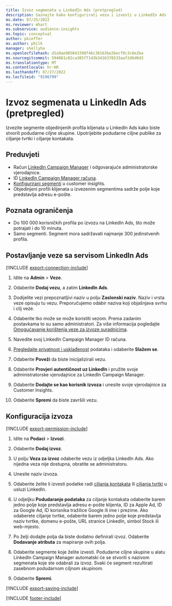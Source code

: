 ```yaml
---
title: Izvoz segmenata u LinkedIn Ads (pretpregled)
description: Saznajte kako konfigurirati vezu i izvesti u LinkedIn Ads.
ms.date: 07/25/2022
ms.reviewer: mhart
ms.subservice: audience-insights
ms.topic: conceptual
author: pkieffer
ms.author: philk
manager: shellyha
ms.openlocfilehash: d1a9ae985043398f4bc38163be26ecf0c3c8e2ba
ms.sourcegitcommit: 594081c82ca385f7143b3416378533aaf2d6d0d3
ms.translationtype: MT
ms.contentlocale: hr-HR
ms.lasthandoff: 07/27/2022
ms.locfileid: "9196799"
---
```

# <a name="export-segments-to-linkedin-ads-preview"></a>Izvoz segmenata u LinkedIn Ads (pretpregled)

Izvezite segmente objedinjenih profila klijenata u LinkedIn Ads kako biste stvorili podudarne ciljne skupine. Upotrijebite podudarne ciljne publike za ciljanje tvrtki i ciljanje kontakata.

## <a name="prerequisites"></a>Preduvjeti

- Račun [LinkedIn Campaign Manager](https://business.linkedin.com/marketing-solutions/ads) i odgovarajuće administratorske vjerodajnice.
- ID [LinkedIn Campaign Manager računa](https://www.linkedin.com/help/lms/answer/a424270).
- [Konfigurirani segmenti](segments.md) u customer insights.
- Objedinjeni profili klijenata u izvezenim segmentima sadrže polje koje predstavlja adresu e-pošte.

## <a name="known-limitations"></a>Poznata ograničenja

- Do 100 000 korisničkih profila po izvozu na LinkedIn Ads, što može potrajati i do 10 minuta.
- Samo segmenti. Segment mora sadržavati najmanje 300 jedinstvenih profila.

## <a name="set-up-connection-to-linkedin-ads"></a>Postavljanje veze sa servisom LinkedIn Ads

[!INCLUDE [export-connection-include](includes/export-connection-admn.md)]

1. Idite na **Admin** > **Veze**.

1. Odaberite **Dodaj vezu**, a zatim **LinkedIn Ads**.

1. Dodijelite vezi prepoznatljivi naziv u polju **Zaslonski naziv**. Naziv i vrsta veze opisuju tu vezu. Preporučujemo odabir naziva koji objašnjava svrhu i cilj veze.

1. Odaberite tko može se može koristiti vezom. Prema zadanim postavkama to su samo administratori. Za više informacija pogledajte [Omogućavanje korištenja veze za izvoze suradnicima](connections.md#allow-contributors-to-use-a-connection-for-exports).

1. Navedite svoj LinkedIn Campaign Manager ID računa.

1. [Pregledajte privatnost i usklađenost](connections.md#data-privacy-and-compliance) podataka i odaberite **Slažem se**.

1. Odaberite **Poveži** da biste inicijalizirali vezu.

1. Odaberite **Provjeri autentičnost uz LinkedIn** i pružite svoje administratorske vjerodajnice za LinkedIn Campaign Manager.

1. Odaberite **Dodajte se kao korisnik izvoza** i unesite svoje vjerodajnice za Customer Insights.

1. Odaberite **Spremi** da biste završili vezu.

## <a name="configure-an-export"></a>Konfiguracija izvoza

[!INCLUDE [export-permission-include](includes/export-permission.md)]

1. Idite na **Podaci** > **Izvozi**.

1. Odaberite **Dodaj izvoz**.

1. U polju **Veza za izvoz** odaberite vezu iz odjeljka LinkedIn Ads. Ako nijedna veza nije dostupna, obratite se administratoru.

1. Unesite naziv izvoza.

1. Odaberite želite li izvesti podatke radi [ciljanja kontakata](https://business.linkedin.com/marketing-solutions/ad-targeting/contact-targeting) ili [ciljanja tvrtki](https://business.linkedin.com/marketing-solutions/ad-targeting/account-targeting) u usluzi LinkedIn.

1. U odjeljku **Podudaranje podataka** za ciljanje kontakata odaberite barem jedno polje koje predstavlja adresu e-pošte klijenta, ID za Apple Ad, ID za Google Ad, ID korisnika tražilice Google ili ime i prezime. Ako odaberete ciljanje tvrtke, odaberite barem jedno polje koje predstavlja naziv tvrtke, domenu e-pošte, URL stranice LinkedIn, simbol Stock ili web-mjesto.

1. Po želji dodajte polja da biste dodatno definirali izvoz. Odaberite **Dodavanje atributa** za mapiranje ovih polja.

1. Odaberite segmente koje želite izvesti. Podudarne ciljne skupine u alatu LinkedIn Campaign Manager automatski će se stvoriti s nazivom segmenata koje ste odabrali za izvoz. Svaki će segment rezultirati zasebnom podudarnom ciljnom skupinom.

1. Odaberite **Spremi**.

[!INCLUDE [export-saving-include](includes/export-saving.md)]

[!INCLUDE [footer-include](includes/footer-banner.md)]
